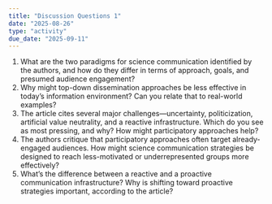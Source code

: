 ```yaml
---
title: "Discussion Questions 1"
date: "2025-08-26"
type: "activity"
due_date: "2025-09-11"
---
```


1. What are the two paradigms for science communication identified by the authors, and how do they differ in terms of approach, goals, and presumed audience engagement?
1. Why might top-down dissemination approaches be less effective in today’s information environment? Can you relate that to real-world examples?
1. The article cites several major challenges—uncertainty, politicization, artificial value neutrality, and a reactive infrastructure. Which do you see as most pressing, and why? How might participatory approaches help?
1. The authors critique that participatory approaches often target already-engaged audiences. How might science communication strategies be designed to reach less-motivated or underrepresented groups more effectively?
1. What’s the difference between a reactive and a proactive communication infrastructure? Why is shifting toward proactive strategies important, according to the article?